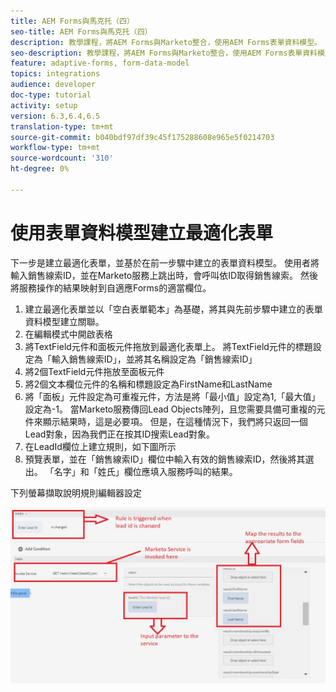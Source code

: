```yaml
---
title: AEM Forms與馬克托（四）
seo-title: AEM Forms與馬克托（四）
description: 教學課程，將AEM Forms與Marketo整合，使用AEM Forms表單資料模型。
seo-description: 教學課程，將AEM Forms與Marketo整合，使用AEM Forms表單資料模型。
feature: adaptive-forms, form-data-model
topics: integrations
audience: developer
doc-type: tutorial
activity: setup
version: 6.3,6.4,6.5
translation-type: tm+mt
source-git-commit: b040bdf97df39c45f175288608e965e5f0214703
workflow-type: tm+mt
source-wordcount: '310'
ht-degree: 0%

---
```



# 使用表單資料模型建立最適化表單

下一步是建立最適化表單，並基於在前一步驟中建立的表單資料模型。
使用者將輸入銷售線索ID，並在Marketo服務上跳出時，會呼叫依ID取得銷售線索。 然後將服務操作的結果映射到自適應Forms的適當欄位。

1. 建立最適化表單並以「空白表單範本」為基礎，將其與先前步驟中建立的表單資料模型建立關聯。
1. 在編輯模式中開啟表格
1. 將TextField元件和面板元件拖放到最適化表單上。 將TextField元件的標題設定為「輸入銷售線索ID」，並將其名稱設定為「銷售線索ID」
1. 將2個TextField元件拖放至面板元件
1. 將2個文本欄位元件的名稱和標題設定為FirstName和LastName
1. 將「面板」元件設定為可重複元件，方法是將「最小值」設定為1,「最大值」設定為-1。 當Marketo服務傳回Lead Objects陣列，且您需要具備可重複的元件來顯示結果時，這是必要項。 但是，在這種情況下，我們將只返回一個Lead對象，因為我們正在按其ID搜索Lead對象。
1. 在LeadId欄位上建立規則，如下圖所示
1. 預覽表單，並在「銷售線索ID」欄位中輸入有效的銷售線索ID，然後將其選出。 「名字」和「姓氏」欄位應填入服務呼叫的結果。

下列螢幕擷取說明規則編輯器設定

![規則編輯器](assets/ruleeditor.jfif)
